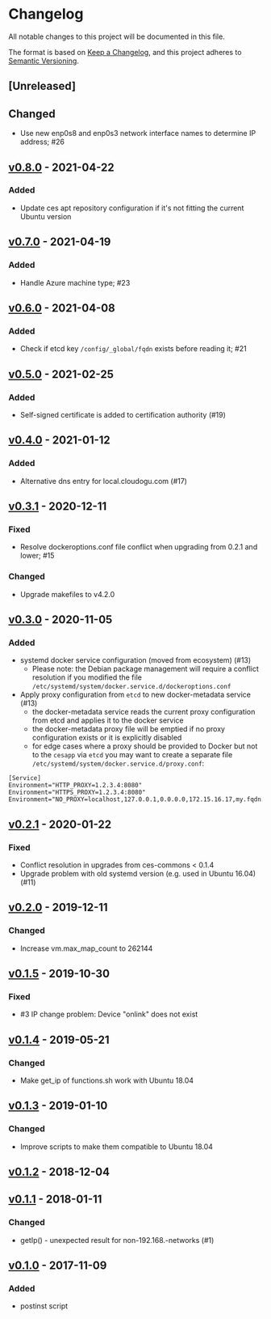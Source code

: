 # Changelog

All notable changes to this project will be documented in this file.

The format is based on [Keep a Changelog](https://keepachangelog.com/en/1.0.0/),
and this project adheres to [Semantic Versioning](https://semver.org/spec/v2.0.0.html).

## [Unreleased]
## Changed
- Use new enp0s8 and enp0s3 network interface names to determine IP address; #26

## [v0.8.0](https://github.com/cloudogu/ces-commons/releases/tag/v0.8.0) - 2021-04-22
### Added
- Update ces apt repository configuration if it's not fitting the current Ubuntu version

## [v0.7.0](https://github.com/cloudogu/ces-commons/releases/tag/v0.7.0) - 2021-04-19
### Added
- Handle Azure machine type; #23

## [v0.6.0](https://github.com/cloudogu/ces-commons/releases/tag/v0.6.0) - 2021-04-08
### Added
- Check if etcd key `/config/_global/fqdn` exists before reading it; #21

## [v0.5.0](https://github.com/cloudogu/ces-commons/releases/tag/v0.5.0) - 2021-02-25
### Added
- Self-signed certificate is added to certification authority (#19)

## [v0.4.0](https://github.com/cloudogu/ces-commons/releases/tag/v0.4.0) - 2021-01-12
### Added
- Alternative dns entry for local.cloudogu.com (#17)

## [v0.3.1](https://github.com/cloudogu/ces-commons/releases/tag/v0.3.1) - 2020-12-11
### Fixed
- Resolve dockeroptions.conf file conflict when upgrading from 0.2.1 and lower; #15

### Changed
- Upgrade makefiles to v4.2.0

## [v0.3.0](https://github.com/cloudogu/ces-commons/releases/tag/v0.3.0) - 2020-11-05
### Added
* systemd docker service configuration (moved from ecosystem) (#13)
    * Please note: the Debian package management will require a conflict resolution if you modified the file `/etc/systemd/system/docker.service.d/dockeroptions.conf`
* Apply proxy configuration from `etcd` to new docker-metadata service (#13)
    * the docker-metadata service reads the current proxy configuration from etcd and applies it to the docker service 
    * the docker-metadata proxy file will be emptied if no proxy configuration exists or it is explicitly disabled
    * for edge cases where a proxy should be provided to Docker but not to the `cesapp` via `etcd` you may want to create a separate file `/etc/systemd/system/docker.service.d/proxy.conf`:

```
[Service]
Environment="HTTP_PROXY=1.2.3.4:8080"
Environment="HTTPS_PROXY=1.2.3.4:8080"
Environment="NO_PROXY=localhost,127.0.0.1,0.0.0.0,172.15.16.17,my.fqdn.or.external.ingress.domain.net"
```


## [v0.2.1](https://github.com/cloudogu/ces-commons/releases/tag/v0.2.1) - 2020-01-22
### Fixed
* Conflict resolution in upgrades from ces-commons < 0.1.4
* Upgrade problem with old systemd version (e.g. used in Ubuntu 16.04) (#11)

## [v0.2.0](https://github.com/cloudogu/ces-commons/releases/tag/v0.2.0) - 2019-12-11
### Changed
* Increase vm.max_map_count to 262144

## [v0.1.5](https://github.com/cloudogu/ces-commons/releases/tag/v0.1.5) - 2019-10-30
### Fixed
* #3 IP change problem: Device "onlink" does not exist

## [v0.1.4](https://github.com/cloudogu/ces-commons/releases/tag/v0.1.4) - 2019-05-21
### Changed
* Make get_ip of functions.sh work with Ubuntu 18.04

## [v0.1.3](https://github.com/cloudogu/ces-commons/releases/tag/v0.1.3) - 2019-01-10
### Changed
* Improve scripts to make them compatible to Ubuntu 18.04

## [v0.1.2](https://github.com/cloudogu/ces-commons/releases/tag/v0.1.2) - 2018-12-04

## [v0.1.1](https://github.com/cloudogu/ces-commons/releases/tag/v0.1.1) - 2018-01-11
### Changed
* getIp() - unexpected result for non-192.168.-networks (#1)

## [v0.1.0](https://github.com/cloudogu/ces-commons/releases/tag/v0.1.0) - 2017-11-09
### Added
* postinst script
